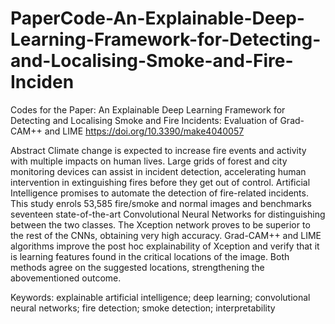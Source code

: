# PaperCode-An-Explainable-Deep-Learning-Framework-for-Detecting-and-Localising-Smoke-and-Fire-Inciden
Codes for the Paper: An Explainable Deep Learning Framework for Detecting and Localising Smoke and Fire Incidents: Evaluation of Grad-CAM++ and LIME
https://doi.org/10.3390/make4040057

Abstract
Climate change is expected to increase fire events and activity with multiple impacts on human lives. Large grids of forest and city monitoring devices can assist in incident detection, accelerating human intervention in extinguishing fires before they get out of control. Artificial Intelligence promises to automate the detection of fire-related incidents. This study enrols 53,585 fire/smoke and normal images and benchmarks seventeen state-of-the-art Convolutional Neural Networks for distinguishing between the two classes. The Xception network proves to be superior to the rest of the CNNs, obtaining very high accuracy. Grad-CAM++ and LIME algorithms improve the post hoc explainability of Xception and verify that it is learning features found in the critical locations of the image. Both methods agree on the suggested locations, strengthening the abovementioned outcome.

Keywords: explainable artificial intelligence; deep learning; convolutional neural networks; fire detection; smoke detection; interpretability
